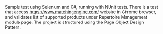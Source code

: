 Sample test using Selenium and C#, running with NUnit tests.
There is a test that access https://www.matchingengine.com/ website in Chrome browser, and validates list of supported products under Repertoire Management module page.
The project is structured using the Page Object Design Pattern.
